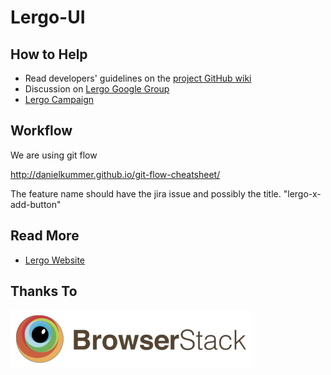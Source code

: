 Lergo-UI
===================



## How to Help
 * Read developers' guidelines on the [project GitHub wiki](https://github.com/lergo/lergo-ui/wiki)
 * Discussion on [Lergo Google Group](https://groups.google.com/forum/#!forum/lergo-dev)
 * [Lergo Campaign](http://www.indiegogo.com/projects/lergo-free-kids-education)


## Workflow

We are using git flow

http://danielkummer.github.io/git-flow-cheatsheet/

The feature name should have the jira issue  and possibly the title.
"lergo-x-add-button"

## Read More

 * [Lergo Website](lergo.org)


## Thanks To

[![Browser Stack](/app/images/thanks_to/browserstack.png?raw=true "BrowserStack")](http://www.browserstack.com/)

